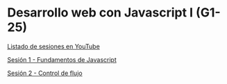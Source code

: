 # Desarrollo web con Javascript I (G1-25)

[Listado de sesiones en YouTube](https://www.youtube.com/playlist?list=PLXDgesVAFKPbUHQ8yj3b0dFpuosl5H2P3)

[Sesión 1 - Fundamentos de Javascript](https://youtu.be/kuBUNUFCrTw)

[Sesión 2 - Control de flujo](https://youtu.be/_1z3Cet1hLA)

<!-- Sesión 3 -->

<!-- Sesión 4 -->

<!-- Sesión 5 -->

<!-- Sesión 6 -->

<!-- Sesión 7 -->

<!-- Sesión 8 -->

<!-- Sesión 9 -->

<!-- Sesión 10 -->
